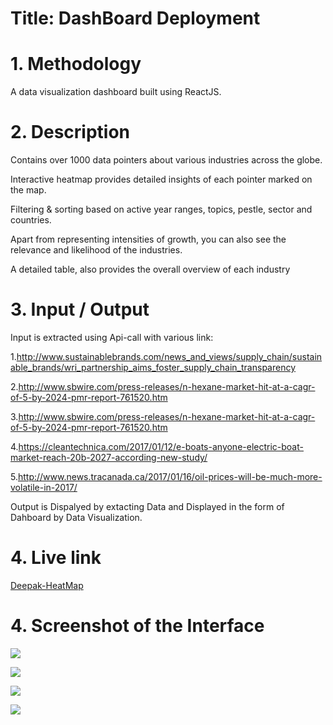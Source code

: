 # Title: DashBoard Deployment

# 1. Methodology
A data visualization dashboard built using ReactJS.

# 2. Description
 Contains over 1000 data pointers about various industries across the globe.
 
 Interactive heatmap provides detailed insights of each pointer marked on the map.
 
 Filtering & sorting based on active year ranges, topics, pestle, sector and countries.
 
 Apart from representing intensities of growth, you can also see the relevance and likelihood of the industries.
 
 A detailed table, also provides the overall overview of each industry

# 3. Input / Output

Input is extracted using Api-call with various link:

  1.http://www.sustainablebrands.com/news_and_views/supply_chain/sustainable_brands/wri_partnership_aims_foster_supply_chain_transparency
  
  2.http://www.sbwire.com/press-releases/n-hexane-market-hit-at-a-cagr-of-5-by-2024-pmr-report-761520.htm
  
  3.http://www.sbwire.com/press-releases/n-hexane-market-hit-at-a-cagr-of-5-by-2024-pmr-report-761520.htm
  
  4.https://cleantechnica.com/2017/01/12/e-boats-anyone-electric-boat-market-reach-20b-2027-according-new-study/
  
  5.http://www.news.tracanada.ca/2017/01/16/oil-prices-will-be-much-more-volatile-in-2017/
  

Output is Dispalyed by extacting Data and Displayed in the form of Dahboard by Data Visualization.

# 4. Live link
[Deepak-HeatMap](http://stark-heatmap.surge.sh/)

# 4. Screenshot of the Interface
![](https://github.com/deepakrajkranti/DashBoard_kranti/blob/main/p1.png)

![](https://github.com/deepakrajkranti/DashBoard_kranti/blob/main/p2.png)

![](https://github.com/deepakrajkranti/DashBoard_kranti/blob/main/p3.png)

![](https://github.com/deepakrajkranti/DashBoard_kranti/blob/main/p4.png)

  
